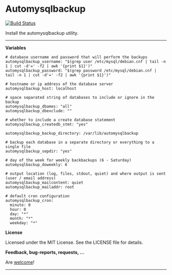 Automysqlbackup
===============

[![Build Status](https://travis-ci.org/lyrasis/ansible-automysqlbackup-role.svg?branch=master)](https://travis-ci.org/lyrasis/ansible-automysqlbackup-role)

Install the automysqlbackup utility.

---

**Variables**

```
# database username and password that will perform the backups
automysqlbackup_username: "$(grep user /etc/mysql/debian.cnf | tail -n 1 | cut -d'=' -f2 | awk '{print $1}')"
automysqlbackup_password: "$(grep password /etc/mysql/debian.cnf | tail -n 1 | cut -d'=' -f2 | awk '{print $1}')"

# hostname or ip address of the database server
automysqlbackup_host: localhost

# space separated string of databases to include or ignore in the backup
automysqlbackup_dbames: "all"
automysqlbackup_dbexclude: ""

# whether to include a create database statement
automysqlbackup_createdb_stmt: "yes"

automysqlbackup_backup_directory: /var/lib/automysqlbackup

# backup each database in a separate directory or everything to a single file
automysqlbackup_sepdir: "yes"

# day of the week for weekly backbackups (6 - Saturday)
automysqlbackup_doweekly: 6

# output location (log, files, stdout, quiet) and where output is sent (user / email address)
automysqlbackup_mailcontent: quiet
automysqlbackup_mailaddr: root

# default cron configuration
automysqlbackup_cron:
  minute: 0
  hour: 0
  day: "*"
  month: "*"
  weekday: "*"
```

**License**

Licensed under the MIT License. See the LICENSE file for details.

**Feedback, bug-reports, requests, ...**

Are [welcome](https://github.com/lyrasis/ansible-automysqlbackup-role/issues)!

---
